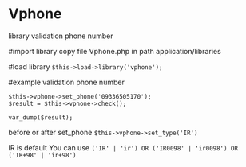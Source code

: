 # Vphone
library validation phone number 


#import library
copy file Vphone.php in path application/libraries

#load library
`$this->load->library('vphone');`

#example validation phone number

```
$this->vphone->set_phone('09336505170');
$result = $this->vphone->check();

var_dump($result);
```

before or after set_phone 
`$this->vphone->set_type('IR')`

IR is default
You can use `('IR' | 'ir') OR ('IR0098' | 'ir0098') OR ('IR+98' | 'ir+98')`
